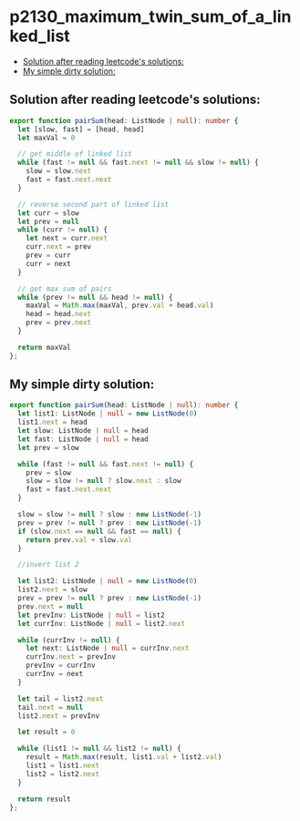 # p2130_maximum_twin_sum_of_a_linked_list

<!-- toc GFM -->

* [Solution after reading leetcode's solutions:](#solution-after-reading-leetcodes-solutions)
* [My simple dirty solution:](#my-simple-dirty-solution)

<!-- toc -->

## Solution after reading leetcode's solutions:

```typescript
export function pairSum(head: ListNode | null): number {
  let [slow, fast] = [head, head]
  let maxVal = 0

  // get middle of linked list
  while (fast != null && fast.next != null && slow != null) {
    slow = slow.next
    fast = fast.next.next
  }

  // reverse second part of linked list
  let curr = slow
  let prev = null
  while (curr != null) {
    let next = curr.next
    curr.next = prev
    prev = curr
    curr = next
  }

  // get max sum of pairs
  while (prev != null && head != null) {
    maxVal = Math.max(maxVal, prev.val + head.val)
    head = head.next
    prev = prev.next
  }

  return maxVal
};
```

## My simple dirty solution:

```typescript
export function pairSum(head: ListNode | null): number {
  let list1: ListNode | null = new ListNode(0)
  list1.next = head
  let slow: ListNode | null = head
  let fast: ListNode | null = head
  let prev = slow

  while (fast != null && fast.next != null) {
    prev = slow
    slow = slow != null ? slow.next : slow
    fast = fast.next.next
  }

  slow = slow != null ? slow : new ListNode(-1)
  prev = prev != null ? prev : new ListNode(-1)
  if (slow.next == null && fast == null) {
    return prev.val + slow.val
  }

  //invert list 2

  let list2: ListNode | null = new ListNode(0)
  list2.next = slow
  prev = prev != null ? prev : new ListNode(-1)
  prev.next = null
  let prevInv: ListNode | null = list2
  let currInv: ListNode | null = list2.next

  while (currInv != null) {
    let next: ListNode | null = currInv.next
    currInv.next = prevInv
    prevInv = currInv
    currInv = next
  }

  let tail = list2.next
  tail.next = null
  list2.next = prevInv

  let result = 0

  while (list1 != null && list2 != null) {
    result = Math.max(result, list1.val + list2.val)
    list1 = list1.next
    list2 = list2.next
  }

  return result
};
```
